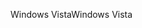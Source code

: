 <span data-ttu-id="84eb9-101">Windows Vista</span><span class="sxs-lookup"><span data-stu-id="84eb9-101">Windows Vista</span></span>
